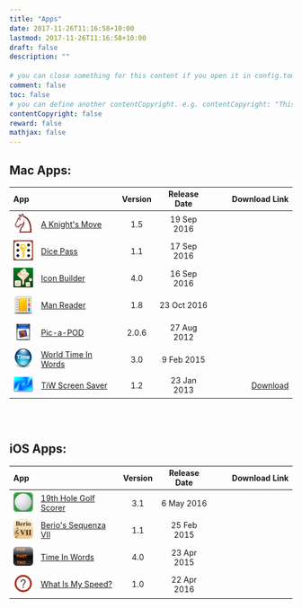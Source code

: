 ```yaml
---
title: "Apps"
date: 2017-11-26T11:16:58+10:00
lastmod: 2017-11-26T11:16:58+10:00
draft: false
description: ""

# you can close something for this content if you open it in config.toml.
comment: false
toc: false
# you can define another contentCopyright. e.g. contentCopyright: "This is an another copyright."
contentCopyright: false
reward: false
mathjax: false
---
```


<!--more-->

<style>
.mac_apps {
display:inline-block;overflow:hidden;background:url(http://linkmaker.itunes.apple.com/assets/shared/badges/en-us/macappstore-lrg.svg) no-repeat;width:130px;height:40px;background-size:contain;
}
.ios_apps {
display:inline-block;overflow:hidden;background:url(http://linkmaker.itunes.apple.com/assets/shared/badges/en-us/appstore-lrg.svg) no-repeat;width:130px;height:40px;background-size:contain;
}
</style>

## Mac Apps:

| App       |                           | Version | Release Date |                                                                                                 Download Link |
| :-------- | :------------------------ | :-----: | :----------: | ------------------------------------------------------------------------------------------------------------: |
| ![KM][2]  | [A Knight's Move][3]      |   1.5   | 19 Sep 2016  | <a href="https://itunes.apple.com/app/a-knights-move/id533321133" target="itunes_store" class="mac_apps"></a> |
| ![DP][28] | [Dice Pass][29]           |   1.1   | 17 Sep 2016  |      <a href="https://itunes.apple.com/app/dice-pass/id997688302" target="itunes_store" class="mac_apps"></a> |
| ![IB][6]  | [Icon Builder][7]         |   4.0   | 16 Sep 2016  |   <a href="https://itunes.apple.com/app/icon-builder/id552293482" target="itunes_store" class="mac_apps"></a> |
| ![MR][8]  | [Man Reader][9]           |   1.8   | 23 Oct 2016  |     <a href="https://itunes.apple.com/app/man-reader/id522583774" target="itunes_store" class="mac_apps"></a> |
| ![PP][12] | [Pic-a-POD][13]           |  2.0.6  | 27 Aug 2012  |      <a href="https://itunes.apple.com/app/pic-a-pod/id477909802" target="itunes_store" class="mac_apps"></a> |
| ![WT][14] | [World Time In Words][15] |   3.0   |  9 Feb 2015  |  <a href="https://itunes.apple.com/app/time-in-words/id509085586" target="itunes_store" class="mac_apps"></a> |
| ![SS][16] | [TiW Screen Saver][17]    |   1.2   | 23 Jan 2013  |                                                                                                [Download][18] |

<br>
<br>

## iOS Apps:

| App       |                             | Version | Release Date |                                                                                                    Download Link |
| :-------- | :-------------------------- | :-----: | :----------: | ---------------------------------------------------------------------------------------------------------------: |
| ![19][20] | [19th Hole Golf Scorer][21] |   3.1   |  6 May 2016  |     <a href="https://itunes.apple.com/app/the-19th-hole/id871686159" target="itunes_store" class="ios_apps"></a> |
| ![BS][23] | [Berio's Sequenza VII][24]  |   1.1   | 25 Feb 2015  |      <a href="https://itunes.apple.com/app/sequenza-vii/id730234638" target="itunes_store" class="ios_apps"></a> |
| ![TW][26] | [Time In Words][27]         |   4.0   | 23 Apr 2015  |     <a href="https://itunes.apple.com/app/time-in-words/id498403851" target="itunes_store" class="ios_apps"></a> |
| ![WS][35] | [What Is My Speed?][34]     |   1.0   | 22 Apr 2016  | <a href="https://itunes.apple.com/app/what-is-my-speed/id1091394524" target="itunes_store" class="ios_apps"></a> |

[1]: /apps-mac/ "Apps for Mac"
[2]: /icons/Knights36.png
[3]: /knightsmove/
[4]: /icons/MacIconMaker36.png
[5]: /icns-maker/
[6]: /icons/iOSIconMaker36.png
[7]: /icon-builder/
[8]: /icons/ManReader36.png
[9]: /manreader/
[10]: /manreader-paddle/ManReader.zip
[11]: https://pay.paddle.com/checkout/490552
[12]: /icons/Pic36.png
[13]: http://www.picapod.com/
[14]: /icons/Time36.png
[15]: /time-in-words-for-mac/
[16]: /icons/ScreenSaverIcon36.png
[17]: /time-in-words-screen-saver-for-mac/
[18]: /screensaver/TimeInWords-ScreenSaver.zip
[19]: /apps-ios/ "Apps for iOS"
[20]: /icons/19th_36.png
[21]: /19th-hole/
[22]: /icons/KM-ios36.png
[23]: /icons/Berio_36.png
[24]: /berio/
[25]: /icons/pic-ios36.png
[26]: /icons/time-ios36.png
[27]: /time-in-words/
[28]: /icons/DicePass_36.png
[29]: /dicepass/
[31]: /icons/QS-Tennis36.png
[32]: /quick-score-tennis/
[33]: /icons/DicePass_36.png
[34]: /what-is-my-speed/
[35]: /icons/Speed_36.jpeg
